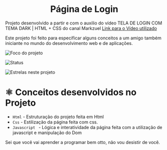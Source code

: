 <h1 align="center"> Página de Login </h1>

Projeto desenvolvido a partir e com o auxilio do vídeo TELA DE LOGIN COM TEMA DARK | HTML + CSS do canal Markzuel <a href="https://www.youtube.com/watch?v=i6t2jaRxos4">Link para o Vídeo utilizado</a>

Este projeto foi feito para específicar alguns conceitos a um amigo também iniciante no mundo do desenvolvimento web e de aplicações.

![Foco do projeto](https://img.shields.io/badge/Projeto%20com%20foco%20para-Lazer-green)

![Status](https://img.shields.io/badge/Status-Finalizado-blue)

![Estrelas neste projeto](https://img.shields.io/github/stars/Paulo-Augusto12/Gerador-de-senhas?style=social)

# ⚛️ Conceitos desenvolvidos no Projeto

- `Html` - Estruturação do projeto feita em Html
- `Css` - Estilização da página feita com css.
- `Javascript ` - Lógica e interatividade da página feita com a utilização de javascript e manipulação do Dom

Sei que você vai aprender a programar bem otto, não vou desistir de você.
